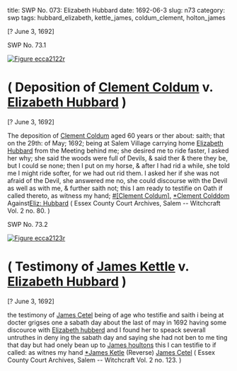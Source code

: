 title: SWP No. 073: Elizabeth Hubbard
date: 1692-06-3
slug: n73
category: swp
tags: hubbard_elizabeth, kettle_james, coldum_clement, holton_james




[? June 3, 1692]

<div markdown class="doc" id="n73.1">

<div class="doc_id">SWP No. 73.1</div>


<span markdown class="figure">[![Figure ecca2122r](archives/ecca/thumb/ecca2122r.jpg)](archives/ecca/large/ecca2122r.jpg)</span>

# ( Deposition of [Clement Coldum](/tag/coldum_clement.html) v. [Elizabeth Hubbard](/tag/hubbard_elizabeth.html) )

[? June 3, 1692]

The deposition of [Clement Coldum](/tag/coldum_clement.html) aged 60 years or ther about: saith; that on the 29th: of May; 1692; being at Salem Village carrying home [Elizabeth Hubbard](/tag/hubbard_elizabeth.html) from the Meeting behind me; she desired me to ride faster, I asked her why; she said the woods were full of Devils, & said ther & there they be, but I could se none; then I put on my horse, & after I had rid a while, she told me I might ride softer, for we had out rid them. I asked her if she was not afraid of the Devil, she answered me no, she could discourse with the Devil as well as with me, & further saith not; this I am ready to testifie on Oath if called thereto, as witness my hand;
[#[Clement Coldum].](/tag/coldum_clement.html) [*Clement Colddom](/tag/coldum_clement.html) Against[Eliz: Hubbard](/tag/hubbard_elizabeth.html) ( Essex County Court Archives, Salem -- Witchcraft Vol. 2 no. 80. )

</div>



<div markdown class="doc" id="n73.2">

<div class="doc_id">SWP No. 73.2</div>


<span markdown class="figure">[![Figure ecca2123r](archives/ecca/thumb/ecca2123r.jpg)](archives/ecca/large/ecca2123r.jpg)</span>

# ( Testimony of [James Kettle](/tag/kettle_james.html) v. [Elizabeth Hubbard](/tag/hubbard_elizabeth.html) )

[? June 3, 1692]

the testimony of [James Cetel](/tag/kettle_james.html) being of age who testifie and saith i being at docter grigses one a sabath day about the last of may in 1692 having some discource with [Elizabeth hubberd](/tag/hubbard_elizabeth.html) and I found her to speack severall untruthes in deny ing the sabath day and saying she had not ben to me ting that day but had onely bean up to [James houltons](/tag/holton_james.html) this I can testifie to if called: as witnes my hand
[*James Ketle](/tag/kettle_james.html) (Reverse) [James Cetel](/tag/kettle_james.html) ( Essex County Court Archives, Salem -- Witchcraft Vol. 2 no. 123. )

</div>

